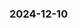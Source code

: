 <!--
 * @Author: Yyy
 * @Date: 2024-12-05 10:26:35
 * @LastEditTime: 2024-12-10 13:57:07
 * @Description: 更新日志
-->

### 2024-12-10
